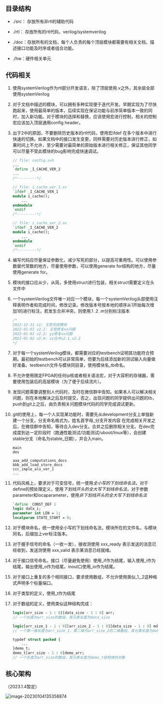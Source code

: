 ## 目录结构

* ./src： 存放所有非rtl的辅助代码

* ./rtl： 存放所有的rtl代码，verilog/systemverilog
* ./doc：存放所有的文档，每个人负责的每个顶层模块都需要有相关文档，描述接口功能及时序或者组合功能。

* ./hw：硬件相关单元



## 代码相关

1. 使用systemVerilog作为rtl部分开发语言，除了顶层使用.v之外，其余层全部使用systemVerilog

2. 对于文档中描述的模块，可以拥有多种实现便于迭代开发。早期实现为了尽快跑起来，使用最简单的版本，后续实现在保证功能与前序简单版本一致的同时，加入新功能。对于模块的选择和替换，应该使用宏进行控制，相关的控制宏应该加入顶层通用config header。

3. 出于2中的原因，不要删除历史版本的rtl代码，使用宏ifdef 在多个版本中进行快速的切换。如果文档中的接口发生变更，同样需要对历史版本进行修正，如果时间上不允许，至少需要对最简单的原始版本进行相关修正，保证其他同学可以尽量不受此模块的bug影响完成快速调试。

   ```systemverilog
   // file: config.svh
   ...
   `define _I_CACHE_VER_2
   ...
   /*---------*/
   
   // file: i_cache_ver_1.sv
   `ifdef _I_CACHE_VER_1
   module i_cache();
       ...
   endmodule
   `endif
   /*---------*/
   
   // file: i_cache_ver_2.sv
   `ifdef _I_CACHE_VER_2
   module i_cache();
       ...
   endmodule
   `endif
   /*---------*/
   
   ```

   

4. 编写代码应尽量保证参数化，减少写死的部分，以提高可重用性。可以使用参数替代常数的地方，尽量使用参数，可以使用generate for结构的地方，尽量使用generate for。

5. 模块的接口应从少，从简，多使用struct进行包装，相关struct需要定义在头文件中

6. 一个systemVerilog文件唯一对应一个模块，每一个systemVerilog头部使用注释表明作者和完成时间，修改记录。修改版本号按本地的顺序从1开始每次增加1的进行标注，若发生合并冲突，则使用.1 .2 .m分别标注版本

   ~~~systemverilog
   /* 
   2022-12-31 v1: 王哲完成模块
   2022-01-01 v2.1: 王哲修复xx问题
   2022-01-01 v2.2: yy修复xx问题
   2022-01-02 v2.m: zz合并v2.1,v2.2
   */
   ~~~

7. 对于每一个systemVerilog模块，都需要对应的testbench证明其功能符合预期。最初始的testbench可以非常简单，但要为后续添加新的测试输入向量做好准备。testbench文件与模块同目录，使用模块名_tb命名。

8. 不允许使用限定FPGA的任何ip核或者相关语法宏，对于大容积的存储器，需要使用包装后的高层模块（为了便于后续流片）。

9. 发现问题需要调整别人代码时，及时在微信群中告知。如果本人可以解决相关问题，则在本地解决之后及时提交，否之，出现问题的同学提供出问题的tb，push到git上之后，由负责相关问题模块代码的同学完成调试更新。

10. git的使用上，每一个人实现某功能时，需要先从development分支上单独新建一个分支，分支命名格式为，姓名首字母_分支开发内容 在完成相关开发之后，在微信群中告知，等待合入dev分支。合并之后删除相关分支。在dev完成度到达一定阶段时（跑通性能测试/功能测试/uboot/linux等），会创建stable分支（命名为stable\_日期），并合入main。

    ~~~
    main
    dev
    
    aaa_add_computations_docs
    bbb_add_load_store_docs
    ccc_imple_alu_ver_1
    ...
    ~~~

11. 代码风格上，要求对于可变信号，统一使用*全小写的下划线命名法*，对于define的预处理定义，使用*下划线开头的全大写下划线命名法*，对于参数parameter和locaparameter，使用*非下划线开头的全大写下划线命名法*

    ~~~systemverilog
    `define _CONST_DEF 1
    logic data_i;
    parameter int LEN = 1;
    localparam STATE_START = 0;
    ~~~

12. 对于模块命名，统一使用全小写的下划线命名法，模块所在的文件名，与模块同名，后缀加上ver标注版本。

13. 对于握手信号的命名（一收一发），接收测使用 xxx_ready 表示发送的消息已经收到，发送测使用 xxx_valid 表示某消息已经就绪。

14. 对于接口信号命名，接口（尽量避免使用）使用\_if作为结尾，输入使用\_i作为结尾，输出使用\_o作为结尾，inout口使用\_io作为结尾。

15. 对于接口上重复的多个相同接口，要求使用数组，不允许使用类似\_1,\_2这种格式声明多个标量端口。

16. 对于类型的定义，使用\_t作为结尾

17. 对于数组的定义，使用类似这种结构完成：

    ```systemverilog
    logic[arr_size - 1 : 0][data_size - 1 : 0] arr;
    // 一个长度为arr_size的数组，其元素长度为data_size
    
    logic[arr_size_1 - 1 : 0][arr_size_2 - 1 : 0][data_size - 1 : 0] md_arr;
    // 一个第一维长度为arr_size_1，第二维为arr_size_2的二维数组，其元素长度为data_size
    
    typdef struct packed {
    	...    
    }demo_t;
    demo_t[arr_size - 1 : 0]demo_arr;
    // 一个长度为arr_size的数组，其元素长度为demo_t结构体的对象
    ```

## 核心架构

（2023.1.4暂定）

![image-20230104135358874](D:\Source\FPGA\new_cpu\pic\image-20230104135358874.png)